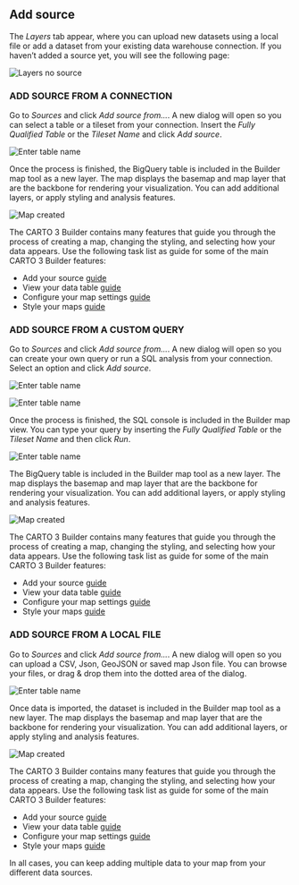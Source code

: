 ## Add source

The *Layers* tab appear, where you can upload new datasets using a local file or add a dataset from your existing data warehouse connection. If you haven’t added a source yet, you will see the following page:

![Layers no source](/img/cloud-native-workspace/maps/map_layers_no_source.png)

### ADD SOURCE FROM A CONNECTION

Go to *Sources* and click *Add source from...*. A new dialog will open so you can select a table or a tileset from your connection. Insert the *Fully Qualified Table* or the *Tileset Name* and click *Add source*.

![Enter table name](/img/cloud-native-workspace/get-started/map_add_source.png)

Once the process is finished, the BigQuery table is included in the Builder map tool as a new layer. The map displays the basemap and map layer that are the backbone for rendering your visualization. You can add additional layers, or apply styling and analysis features.
	
![Map created](/img/cloud-native-workspace/maps/map_style_connection.png)

The CARTO 3 Builder contains many features that guide you through the process of creating a map, changing the styling, and selecting how your data appears. Use the following task list as guide for some of the main CARTO 3 Builder features:

- Add your source [guide](../../maps/add-data)
- View your data table [guide](../../maps/view-data-table)
- Configure your map settings [guide](../../maps/map-settings)
- Style your maps [guide](../../maps/map-styles)

### ADD SOURCE FROM A CUSTOM QUERY

Go to *Sources* and click *Add source from...*. A new dialog will open so you can create your own query or run a SQL analysis from your connection. Select an option and click *Add source*.

![Enter table name](/img/cloud-native-workspace/maps/map_add_source_custom_query.png)

![Enter table name](/img/cloud-native-workspace/maps/map_add_source_analysis_query.png)

Once the process is finished, the SQL console is included in the Builder map view. You can type your query by inserting the *Fully Qualified Table* or the *Tileset Name* and then click *Run*. 

![Enter table name](/img/cloud-native-workspace/maps/map_sql_console.png)

The BigQuery table is included in the Builder map tool as a new layer. The map displays the basemap and map layer that are the backbone for rendering your visualization. You can add additional layers, or apply styling and analysis features.
	
![Map created](/img/cloud-native-workspace/maps/map_style_query.png)

The CARTO 3 Builder contains many features that guide you through the process of creating a map, changing the styling, and selecting how your data appears. Use the following task list as guide for some of the main CARTO 3 Builder features:

- Add your source [guide](../../maps/add-data)
- View your data table [guide](../../maps/view-data-table)
- Configure your map settings [guide](../../maps/map-settings)
- Style your maps [guide](../../maps/map-styles)


### ADD SOURCE FROM A LOCAL FILE

Go to *Sources* and click *Add source from...*. A new dialog will open so you can upload a CSV, Json, GeoJSON or saved map Json file. You can browse your files, or drag & drop them into the dotted area of the dialog.

![Enter table name](/img/cloud-native-workspace/maps/map_add_source_file2.png)

Once data is imported, the dataset is included in the Builder map tool as a new layer. The map displays the basemap and map layer that are the backbone for rendering your visualization. You can add additional layers, or apply styling and analysis features.
	
![Map created](/img/cloud-native-workspace/maps/map_style_file.png)

The CARTO 3 Builder contains many features that guide you through the process of creating a map, changing the styling, and selecting how your data appears. Use the following task list as guide for some of the main CARTO 3 Builder features:

- Add your source [guide](../../maps/add-data)
- View your data table [guide](../../maps/view-data-table)
- Configure your map settings [guide](../../maps/map-settings)
- Style your maps [guide](../../maps/map-styles)

In all cases, you can keep adding multiple data to your map from your different data sources.